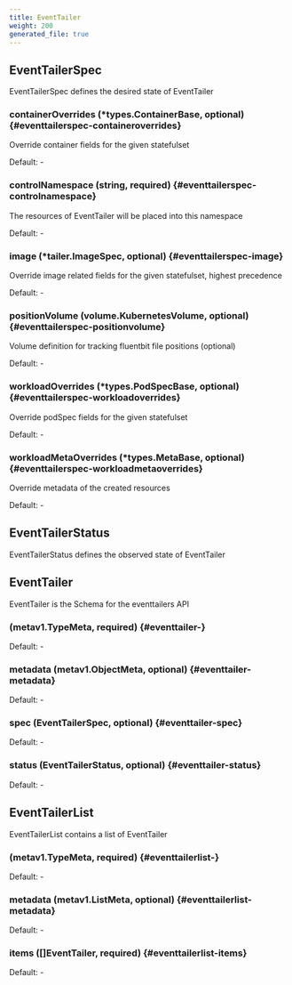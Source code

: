 ```yaml
---
title: EventTailer
weight: 200
generated_file: true
---
```


## EventTailerSpec

EventTailerSpec defines the desired state of EventTailer

### containerOverrides (*types.ContainerBase, optional) {#eventtailerspec-containeroverrides}

Override container fields for the given statefulset 

Default: -

### controlNamespace (string, required) {#eventtailerspec-controlnamespace}

The resources of EventTailer will be placed into this namespace 

Default: -

### image (*tailer.ImageSpec, optional) {#eventtailerspec-image}

Override image related fields for the given statefulset, highest precedence 

Default: -

### positionVolume (volume.KubernetesVolume, optional) {#eventtailerspec-positionvolume}

Volume definition for tracking fluentbit file positions (optional) 

Default: -

### workloadOverrides (*types.PodSpecBase, optional) {#eventtailerspec-workloadoverrides}

Override podSpec fields for the given statefulset 

Default: -

### workloadMetaOverrides (*types.MetaBase, optional) {#eventtailerspec-workloadmetaoverrides}

Override metadata of the created resources 

Default: -


## EventTailerStatus

EventTailerStatus defines the observed state of EventTailer


## EventTailer

EventTailer is the Schema for the eventtailers API

###  (metav1.TypeMeta, required) {#eventtailer-}

Default: -

### metadata (metav1.ObjectMeta, optional) {#eventtailer-metadata}

Default: -

### spec (EventTailerSpec, optional) {#eventtailer-spec}

Default: -

### status (EventTailerStatus, optional) {#eventtailer-status}

Default: -


## EventTailerList

EventTailerList contains a list of EventTailer

###  (metav1.TypeMeta, required) {#eventtailerlist-}

Default: -

### metadata (metav1.ListMeta, optional) {#eventtailerlist-metadata}

Default: -

### items ([]EventTailer, required) {#eventtailerlist-items}

Default: -



